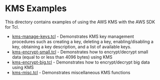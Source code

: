 # KMS Examples

This directory contains examples of using the AWS KMS with the AWS SDK for Tcl.

* [kms-manage-keys.tcl](kms-manage-keys.tcl) - Demonstrates KMS key management procedures such as creating a key, deleting a key, enabling/disabling a key, obtaining a key description, and a list of available keys.
* [kms-encrypt-small.tcl](kms-encrypt-small.tcl) - Demonstrates how to encrypt/decrypt small data (equal to or less than 4096 bytes) using KMS
* [kms-encrypt-big.tcl](kms-encrypt-big.tcl) - Demonstrates how to encrypt/decrypt big data using KMS
* [kms-misc.tcl](kms-misc.tcl) - Demonstrates miscellaneous KMS functions
